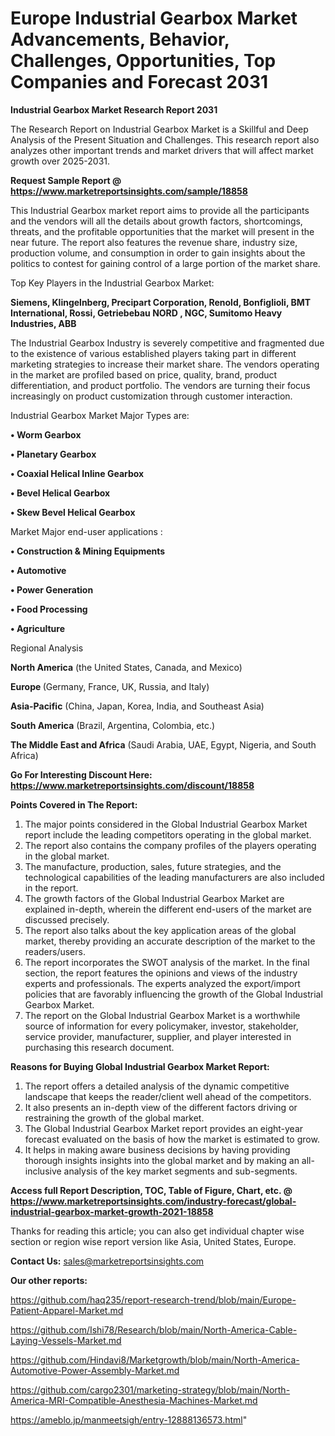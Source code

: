 # Europe Industrial Gearbox Market Advancements, Behavior, Challenges, Opportunities, Top Companies and Forecast 2031

<strong>Industrial Gearbox Market Research Report 2031</strong>

The Research Report on Industrial Gearbox Market is a Skillful and Deep Analysis of the Present Situation and Challenges. This research report also analyzes other important trends and market drivers that will affect market growth over 2025-2031.

<strong>Request Sample Report @ <a href=https://www.marketreportsinsights.com/sample/18858>https://www.marketreportsinsights.com/sample/18858</a></strong>

This Industrial Gearbox market report aims to provide all the participants and the vendors will all the details about growth factors, shortcomings, threats, and the profitable opportunities that the market will present in the near future. The report also features the revenue share, industry size, production volume, and consumption in order to gain insights about the politics to contest for gaining control of a large portion of the market share.

Top Key Players in the Industrial Gearbox Market:

<strong>Siemens, Klingelnberg, Precipart Corporation, Renold, Bonfiglioli, BMT International, Rossi, Getriebebau NORD , NGC, Sumitomo Heavy Industries, ABB</strong>

The Industrial Gearbox Industry is severely competitive and fragmented due to the existence of various established players taking part in different marketing strategies to increase their market share. The vendors operating in the market are profiled based on price, quality, brand, product differentiation, and product portfolio. The vendors are turning their focus increasingly on product customization through customer interaction.

Industrial Gearbox Market Major Types are:

<strong>• Worm Gearbox

• Planetary Gearbox

• Coaxial Helical Inline Gearbox

• Bevel Helical Gearbox

• Skew Bevel Helical Gearbox</strong>

Market Major end-user applications :

<strong>• Construction & Mining Equipments 

• Automotive 

• Power Generation

• Food Processing 

• Agriculture</strong>

Regional Analysis

</u><strong><b>North America</b></strong> (the United States, Canada, and Mexico)

<strong><b>Europe </b></strong>(Germany, France, UK, Russia, and Italy)

<strong><b>Asia-Pacific</b></strong> (China, Japan, Korea, India, and Southeast Asia)

<strong><b>South America</b></strong> (Brazil, Argentina, Colombia, etc.)

<strong><b>The Middle East and Africa</b></strong> (Saudi Arabia, UAE, Egypt, Nigeria, and South Africa)

<strong>Go For Interesting Discount Here: <a href=https://www.marketreportsinsights.com/discount/18858>https://www.marketreportsinsights.com/discount/18858</a></strong>

<strong>Points Covered in The Report:</strong>
<ol>
  <li>The major points considered in the Global Industrial Gearbox Market report include the leading competitors operating in the global market.</li>
  <li>The report also contains the company profiles of the players operating in the global market.</li>
  <li>The manufacture, production, sales, future strategies, and the technological capabilities of the leading manufacturers are also included in the report.</li>
  <li>The growth factors of the Global Industrial Gearbox Market are explained in-depth, wherein the different end-users of the market are discussed precisely.</li>
  <li>The report also talks about the key application areas of the global market, thereby providing an accurate description of the market to the readers/users.</li>
  <li>The report incorporates the SWOT analysis of the market. In the final section, the report features the opinions and views of the industry experts and professionals. The experts analyzed the export/import policies that are favorably influencing the growth of the Global Industrial Gearbox Market.</li>
  <li>The report on the Global Industrial Gearbox Market is a worthwhile source of information for every policymaker, investor, stakeholder, service provider, manufacturer, supplier, and player interested in purchasing this research document.</li>
</ol>
<strong>Reasons for Buying Global Industrial Gearbox Market Report:</strong>

<ol>
  <li>The report offers a detailed analysis of the dynamic competitive landscape that keeps the reader/client well ahead of the competitors.</li>
  <li>It also presents an in-depth view of the different factors driving or restraining the growth of the global market.</li>
  <li>The Global Industrial Gearbox Market report provides an eight-year forecast evaluated on the basis of how the market is estimated to grow.</li>
  <li>It helps in making aware business decisions by having providing thorough insights insights into the global market and by making an all-inclusive analysis of the key market segments and sub-segments.</li>
</ol>
<strong>Access full Report Description, TOC, Table of Figure, Chart, etc. @ <a href=https://www.marketreportsinsights.com/industry-forecast/global-industrial-gearbox-market-growth-2021-18858>https://www.marketreportsinsights.com/industry-forecast/global-industrial-gearbox-market-growth-2021-18858</a></strong>


Thanks for reading this article; you can also get individual chapter wise section or region wise report version like Asia, United States, Europe.

<strong>Contact Us:</strong>
sales@marketreportsinsights.com

<strong>Our other reports:</strong>

<a href=https://github.com/haq235/report-research-trend/blob/main/Europe-Patient-Apparel-Market.md>https://github.com/haq235/report-research-trend/blob/main/Europe-Patient-Apparel-Market.md</a>

<a href=https://github.com/Ishi78/Research/blob/main/North-America-Cable-Laying-Vessels-Market.md>https://github.com/Ishi78/Research/blob/main/North-America-Cable-Laying-Vessels-Market.md</a>

<a href=https://github.com/Hindavi8/Marketgrowth/blob/main/North-America-Automotive-Power-Assembly-Market.md>https://github.com/Hindavi8/Marketgrowth/blob/main/North-America-Automotive-Power-Assembly-Market.md</a>

<a href=https://github.com/cargo2301/marketing-strategy/blob/main/North-America-MRI-Compatible-Anesthesia-Machines-Market.md>https://github.com/cargo2301/marketing-strategy/blob/main/North-America-MRI-Compatible-Anesthesia-Machines-Market.md</a>

<a href=https://ameblo.jp/manmeetsigh/entry-12888136573.html>https://ameblo.jp/manmeetsigh/entry-12888136573.html</a>"
